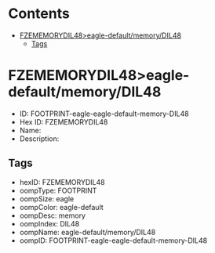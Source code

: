 



Contents
========

* [FZEMEMORYDIL48>eagle-default/memory/DIL48](#fzememorydil48eagle-defaultmemorydil48)
	* [Tags](#tags)

# FZEMEMORYDIL48>eagle-default/memory/DIL48

- ID: FOOTPRINT-eagle-eagle-default-memory-DIL48
- Hex ID: FZEMEMORYDIL48
- Name: 
- Description: 

## Tags

- hexID: FZEMEMORYDIL48
- oompType: FOOTPRINT
- oompSize: eagle
- oompColor: eagle-default
- oompDesc: memory
- oompIndex: DIL48
- oompName: eagle-default/memory/DIL48
- oompID: FOOTPRINT-eagle-eagle-default-memory-DIL48
